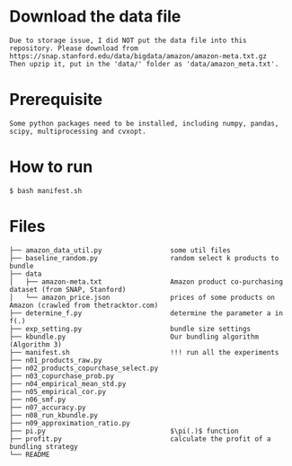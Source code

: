 # Download the data file
	Due to storage issue, I did NOT put the data file into this repository. Please download from https://snap.stanford.edu/data/bigdata/amazon/amazon-meta.txt.gz
	Then upzip it, put in the 'data/' folder as 'data/amazon_meta.txt'.

# Prerequisite
	Some python packages need to be installed, including numpy, pandas, scipy, multiprocessing and cvxopt.

# How to run
	$ bash manifest.sh

# Files 
	├── amazon_data_util.py					some util files
	├── baseline_random.py					random select k products to bundle
	├── data 								
	│   ├── amazon-meta.txt					Amazon product co-purchasing dataset (from SNAP, Stanford)
	│   └── amazon_price.json				prices of some products on Amazon (crawled from thetracktor.com)
	├── determine_f.py						determine the parameter a in f(.)
	├── exp_setting.py						bundle size settings
	├── kbundle.py							Our bundling algorithm (Algorithm 3)
	├── manifest.sh							!!! run all the experiments
	├── n01_products_raw.py					
	├── n02_products_copurchase_select.py
	├── n03_copurchase_prob.py
	├── n04_empirical_mean_std.py
	├── n05_empirical_cor.py
	├── n06_smf.py
	├── n07_accuracy.py
	├── n08_run_kbundle.py
	├── n09_approximation_ratio.py
	├── pi.py								$\pi(.)$ function
	├── profit.py							calculate the profit of a bundling strategy
	└── README
